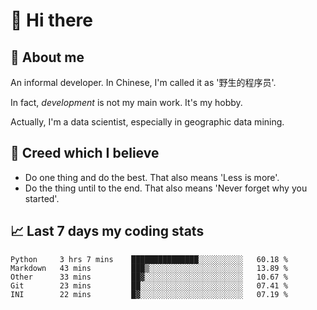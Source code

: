 # 👋 Hi there

## :speech_balloon: About me

An informal developer. In Chinese, I'm called it as '野生的程序员'.

In fact, _development_ is not my main work. It's my hobby.

Actually, I'm a data scientist, especially in geographic data mining.

## :see_no_evil: Creed which I believe

- Do one thing and do the best. That also means 'Less is more'.
- Do the thing until to the end. That also means 'Never forget why you started'.

## :chart_with_upwards_trend: Last 7 days my coding stats

<!--START_SECTION:waka-->
```text
Python     3 hrs 7 mins    ███████████████░░░░░░░░░░   60.18 % 
Markdown   43 mins         ███▒░░░░░░░░░░░░░░░░░░░░░   13.89 % 
Other      33 mins         ██▓░░░░░░░░░░░░░░░░░░░░░░   10.67 % 
Git        23 mins         ██░░░░░░░░░░░░░░░░░░░░░░░   07.41 % 
INI        22 mins         █▓░░░░░░░░░░░░░░░░░░░░░░░   07.19 % 
```
<!--END_SECTION:waka-->
